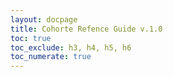 ```yaml
---
layout: docpage
title: Cohorte Refence Guide v.1.0
toc: true
toc_exclude: h3, h4, h5, h6
toc_numerate: true
---
```


<div id="docgen"></div>